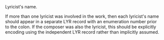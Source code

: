

<tr>
<td>
<a name="LYR"></a>
</td>
<td markdown="1">
<span class="reference-summary">
	Lyricist's name.
</span>

If more than one lyricist was involved in the work, then each
lyricist's name should appear in a separate <span
class="refname">LYR</span> record with an enumeration number prior
to the colon. If the composer was also the lyricist,  this should
be explicitly encoding using the independent <span class="refname">LYR</span>
record rather than implicitly assumed.

</td>
</tr>



